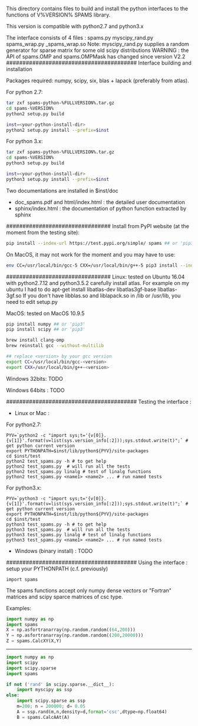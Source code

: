 This directory contains files to build and install the python interfaces
to the functions of V%VERSION% SPAMS library.

This version is compatible with python2.7 and python3.x

The interface consists of 4 files : spams.py myscipy_rand.py spams_wrap.py _spams_wrap.so
Note: myscipy_rand.py supplies a random generator for sparse matrix
      for some old scipy distributions
WARNING : the API of spams.OMP and spams.OMPMask has changed since version V2.2
########################################
Interface building and installation

Packages required: numpy, scipy, six, blas + lapack (preferably from atlas).

For python 2.7:
```bash
tar zxf spams-python-%FULLVERSION%.tar.gz
cd spams-%VERSION%
python2 setup.py build

inst=<your-python-install-dir>
python2 setup.py install --prefix=$inst
```

For python 3.x:
```bash
tar zxf spams-python-%FULLVERSION%.tar.gz
cd spams-%VERSION%
python3 setup.py build

inst=<your-python-install-dir>
python3 setup.py install --prefix=$inst
```

Two documentations are installed in $inst/doc
  - doc_spams.pdf and html/index.html : the detailed user documentation
  - sphinx/index.html : the documentation of python function extracted by sphinx

################################
Install from PyPI website (at the moment from the testing site):

```bash
pip install --index-url https://test.pypi.org/simple/ spams ## or 'pip3' for Python3.x
```

On MacOS, it may not work for the moment and you may have to use:
```bash
env CC=/usr/local/bin/gcc-5 CXX=/usr/local/bin/g++-5 pip3 install --index-url https://test.pypi.org/simple/ spams
```

################################
Linux: tested on Ubuntu 16.04 with python2.7.12 and python3.5.2
    carefully install atlas. For example on my ubuntu I had to do
    apt-get install libatlas-dev libatlas3gf-base libatlas-3gf.so
    If you don't have libblas.so and liblapack.so in /lib or /usr/lib,
    you need to edit setup.py

MacOS: tested on MacOS 10.9.5

```bash
pip install numpy ## or 'pip3'
pip install scipy ## or 'pip3'

brew install clang-omp
brew reinstall gcc --without-multilib

## replace <version> by your gcc version
export CC=/usr/local/bin/gcc-<version>
export CXX=/usr/local/bin/g++-<version>
```

Windows 32bits:
	TODO

Windows 64bits :
	TODO

########################################
Testing the interface :

* Linux or Mac :

For python2.7:
```
PYV=`python2 -c "import sys;t='{v[0]}.{v[1]}'.format(v=list(sys.version_info[:2]));sys.stdout.write(t)";` # get python current version
export PYTHONPATH=$inst/lib/python${PYV}/site-packages
cd $inst/test
python2 test_spams.py -h # to get help
python2 test_spams.py  # will run all the tests
python2 test_spams.py linalg # test of linalg functions
python2 test_spams.py <name1> <name2> ... # run named tests
```

For python3.x:
```
PYV=`python3 -c "import sys;t='{v[0]}.{v[1]}'.format(v=list(sys.version_info[:2]));sys.stdout.write(t)";` # get python current version
export PYTHONPATH=$inst/lib/python${PYV}/site-packages
cd $inst/test
python3 test_spams.py -h # to get help
python3 test_spams.py  # will run all the tests
python3 test_spams.py linalg # test of linalg functions
python3 test_spams.py <name1> <name2> ... # run named tests
```

* Windows (binary install) :
  TODO

########################################
Using the interface :
setup your PYTHONPATH (c.f. previously)

```
import spams
```

The spams functions accept only numpy dense vectors or "Fortran" matrices and
scipy sparce matrices of csc type.

Examples:

```python
import numpy as np
import spams
X = np.asfortranarray(np.random.random((64,200)))
Y = np.asfortranarray(np.random.random((200,20000)))
Z = spams.CalcXY(X,Y)
```
-----
```python
import numpy as np
import scipy
import scipy.sparse
import spams

if not ('rand' in scipy.sparse.__dict__):
    import myscipy as ssp
else:
    import scipy.sparse as ssp
    m=200; n = 200000; d= 0.05
    A = ssp.rand(m,n,density=d,format='csc',dtype=np.float64)
    B = spams.CalcAAt(A)
```
